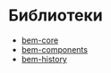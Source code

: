 # Библиотеки

* [bem-core](bem-core/)
* [bem-components](bem-components/)
* [bem-history](bem-history/)
